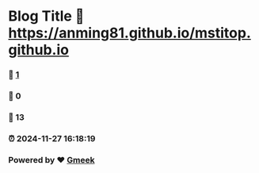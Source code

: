 # Blog Title :link: https://anming81.github.io/mstitop.github.io 
### :page_facing_up: [1](https://anming81.github.io/mstitop.github.io/tag.html) 
### :speech_balloon: 0 
### :hibiscus: 13 
### :alarm_clock: 2024-11-27 16:18:19 
### Powered by :heart: [Gmeek](https://github.com/Meekdai/Gmeek)
